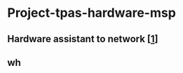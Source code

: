 # Project-tpas-hardware-msp

## Hardware assistant to network [[1](https://github.com/IICDC/MSP-Ti)]

##  wh 
